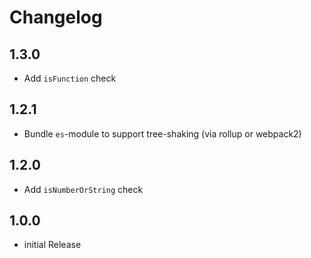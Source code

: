# Changelog

## 1.3.0

- Add `isFunction` check

## 1.2.1

- Bundle `es`-module to support tree-shaking (via rollup or webpack2)

## 1.2.0

- Add `isNumberOrString` check

## 1.0.0

- initial Release
